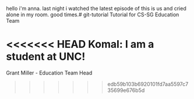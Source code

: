 hello i'm anna. last night i watched the latest episode of this is us and cried alone in my room. good times.# git-tutorial
Tutorial for CS-SG Education Team

<<<<<<< HEAD
Komal:
I am a student at UNC!
=======
Grant Miller - Education Team Head
>>>>>>> edb59b103b6920101fd7aa5597c735699e676b5d

